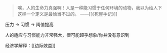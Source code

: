 ---
---

>唉，人的生命力真强啊！人是一种能习惯于任何环境的动物，我以为给人下这样一个定义是最恰当不过的。 ——[[《死屋手记》]]

压力 → 习惯 → 阈值提高

人的适应与习惯能力非常强大，很可能超乎想象/你并没有意识到

经济学解释：[[边际效益]]

